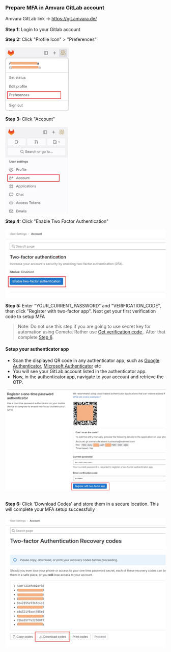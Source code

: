 ### Prepare MFA in Amvara GitLab account
Amvara GitLab link -> https://git.amvara.de/ 
<br>
<br>
**Step 1:** Login to your Gitlab account 

**Step 2:** Click "Profile Icon" > "Preferences" <br>
<br><img src="img/mfa_screens/preferences.jpg" width="200px"/> <br>

**Step 3:** Click "Account" <br>
<br><img src="img/mfa_screens/AccountButton.jpg" width="200px"/><br>

**Step 4:** Click "Enable Two Factor Authentication" <br>
<br><img src="img/mfa_screens/EnableMFA.jpg" width="700px"/><br>

**Step 5:** Enter "YOUR_CURRENT_PASSWORD" and "VERIFICATION_CODE", then click "Register with two-factor app". Next get your first verification code to setup MFA <br>
    
> Note: Do not use this step if you are going to use secret key for automation using Cometa. Rather use <a target="_blank" href="https://github.com/cometa-rocks/cometa_documentation/blob/test/MFA_Authentication.md#:~:text=Get%20verification%20code"> Get verification code </a>. After that complete [Step 6](#STEP-6).
    
#### Setup your authenticator app

* Scan the displayed QR code in any authenticator app, such as [Google Authenticator](https://play.google.com/store/apps/details?id=com.google.android.apps.authenticator2), [Microsoft Authenticator](https://play.google.com/store/apps/details?id=com.azure.authenticator) etc<br>
* You will see your GitLab account listed in the authenticator app.<br>
* Now, in the authenticator app, navigate to your account and retrieve the OTP. <br>

<img src="img/mfa_screens/CodeSetup.jpg" width="800px"/>
<br>
<br>

**Step 6:**<a id="STEP-6"><a> Click 'Download Codes' and store them in a secure location. This will complete your MFA setup successfully<br>
<br><img src="img/mfa_screens/CodesScreen.jpg" width="700px"/><br>
